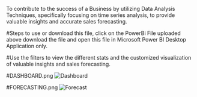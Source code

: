 To contribute to the success of a Business by utilizing Data Analysis Techniques, specifically focusing on time series analysis, to provide valuable insights and accurate sales forecasting.

#Steps to use or download this file, click on the PowerBi File uploaded above download the file and open this file in Microsoft Power BI Desktop Application only.

#Use the filters to view the different stats and the customized visualization of valuable insights and sales forecasting.

#DASHBOARD.png
![Dashboard](https://github.com/Vijju12345/Advance_Sales_Dashboard/assets/91243253/e1829fa5-9fda-46e3-a7ae-7a1266a2dc18)

#FORECASTING.png
![Forecast](https://github.com/Vijju12345/Advance_Sales_Dashboard/assets/91243253/daed1c89-d016-4946-916f-7311adb8fdfd)
